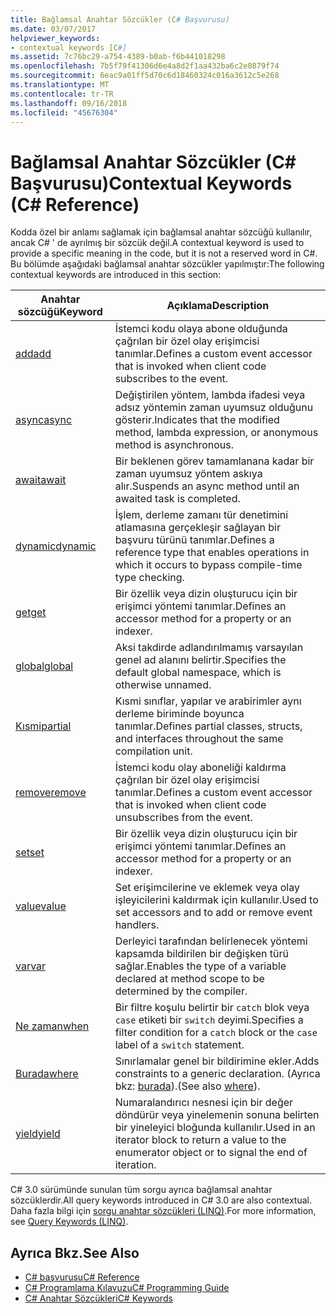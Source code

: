 ```yaml
---
title: Bağlamsal Anahtar Sözcükler (C# Başvurusu)
ms.date: 03/07/2017
helpviewer_keywords:
- contextual keywords [C#]
ms.assetid: 7c76bc29-a754-4389-b0ab-f6b441018298
ms.openlocfilehash: 7b5f79f41306d6e4a8d2f1aa432ba6c2e0879f74
ms.sourcegitcommit: 6eac9a01ff5d70c6d18460324c016a3612c5e268
ms.translationtype: MT
ms.contentlocale: tr-TR
ms.lasthandoff: 09/16/2018
ms.locfileid: "45676304"
---
```

# <a name="contextual-keywords-c-reference"></a><span data-ttu-id="75554-102">Bağlamsal Anahtar Sözcükler (C# Başvurusu)</span><span class="sxs-lookup"><span data-stu-id="75554-102">Contextual Keywords (C# Reference)</span></span>
<span data-ttu-id="75554-103">Kodda özel bir anlamı sağlamak için bağlamsal anahtar sözcüğü kullanılır, ancak C# ' de ayrılmış bir sözcük değil.</span><span class="sxs-lookup"><span data-stu-id="75554-103">A contextual keyword is used to provide a specific meaning in the code, but it is not a reserved word in C#.</span></span> <span data-ttu-id="75554-104">Bu bölümde aşağıdaki bağlamsal anahtar sözcükler yapılmıştır:</span><span class="sxs-lookup"><span data-stu-id="75554-104">The following contextual keywords are introduced in this section:</span></span>  
  
|<span data-ttu-id="75554-105">Anahtar sözcüğü</span><span class="sxs-lookup"><span data-stu-id="75554-105">Keyword</span></span>|<span data-ttu-id="75554-106">Açıklama</span><span class="sxs-lookup"><span data-stu-id="75554-106">Description</span></span>|  
|-------------|-----------------|  
|[<span data-ttu-id="75554-107">add</span><span class="sxs-lookup"><span data-stu-id="75554-107">add</span></span>](../../../csharp/language-reference/keywords/add.md)|<span data-ttu-id="75554-108">İstemci kodu olaya abone olduğunda çağrılan bir özel olay erişimcisi tanımlar.</span><span class="sxs-lookup"><span data-stu-id="75554-108">Defines a custom event accessor that is invoked when client code subscribes to the event.</span></span>|  
|[<span data-ttu-id="75554-109">async</span><span class="sxs-lookup"><span data-stu-id="75554-109">async</span></span>](../../../csharp/language-reference/keywords/async.md)|<span data-ttu-id="75554-110">Değiştirilen yöntem, lambda ifadesi veya adsız yöntemin zaman uyumsuz olduğunu gösterir.</span><span class="sxs-lookup"><span data-stu-id="75554-110">Indicates that the modified method, lambda expression, or anonymous method is asynchronous.</span></span>|  
|[<span data-ttu-id="75554-111">await</span><span class="sxs-lookup"><span data-stu-id="75554-111">await</span></span>](../../../csharp/language-reference/keywords/await.md)|<span data-ttu-id="75554-112">Bir beklenen görev tamamlanana kadar bir zaman uyumsuz yöntem askıya alır.</span><span class="sxs-lookup"><span data-stu-id="75554-112">Suspends an async method until an awaited task is completed.</span></span>|  
|[<span data-ttu-id="75554-113">dynamic</span><span class="sxs-lookup"><span data-stu-id="75554-113">dynamic</span></span>](../../../csharp/language-reference/keywords/dynamic.md)|<span data-ttu-id="75554-114">İşlem, derleme zamanı tür denetimini atlamasına gerçekleşir sağlayan bir başvuru türünü tanımlar.</span><span class="sxs-lookup"><span data-stu-id="75554-114">Defines a reference type that enables operations in which it occurs to bypass compile-time type checking.</span></span>|  
|[<span data-ttu-id="75554-115">get</span><span class="sxs-lookup"><span data-stu-id="75554-115">get</span></span>](../../../csharp/language-reference/keywords/get.md)|<span data-ttu-id="75554-116">Bir özellik veya dizin oluşturucu için bir erişimci yöntemi tanımlar.</span><span class="sxs-lookup"><span data-stu-id="75554-116">Defines an accessor method for a property or an indexer.</span></span>|  
|[<span data-ttu-id="75554-117">global</span><span class="sxs-lookup"><span data-stu-id="75554-117">global</span></span>](../../../csharp/language-reference/keywords/global.md)|<span data-ttu-id="75554-118">Aksi takdirde adlandırılmamış varsayılan genel ad alanını belirtir.</span><span class="sxs-lookup"><span data-stu-id="75554-118">Specifies the default global namespace, which is otherwise unnamed.</span></span>|  
|[<span data-ttu-id="75554-119">Kısmi</span><span class="sxs-lookup"><span data-stu-id="75554-119">partial</span></span>](../../../csharp/language-reference/keywords/partial-type.md)|<span data-ttu-id="75554-120">Kısmi sınıflar, yapılar ve arabirimler aynı derleme biriminde boyunca tanımlar.</span><span class="sxs-lookup"><span data-stu-id="75554-120">Defines partial classes, structs, and interfaces throughout the same compilation unit.</span></span>|  
|[<span data-ttu-id="75554-121">remove</span><span class="sxs-lookup"><span data-stu-id="75554-121">remove</span></span>](../../../csharp/language-reference/keywords/remove.md)|<span data-ttu-id="75554-122">İstemci kodu olay aboneliği kaldırma çağrılan bir özel olay erişimcisi tanımlar.</span><span class="sxs-lookup"><span data-stu-id="75554-122">Defines a custom event accessor that is invoked when client code unsubscribes from the event.</span></span>|  
|[<span data-ttu-id="75554-123">set</span><span class="sxs-lookup"><span data-stu-id="75554-123">set</span></span>](../../../csharp/language-reference/keywords/set.md)|<span data-ttu-id="75554-124">Bir özellik veya dizin oluşturucu için bir erişimci yöntemi tanımlar.</span><span class="sxs-lookup"><span data-stu-id="75554-124">Defines an accessor method for a property or an indexer.</span></span>|  
|[<span data-ttu-id="75554-125">value</span><span class="sxs-lookup"><span data-stu-id="75554-125">value</span></span>](../../../csharp/language-reference/keywords/value.md)|<span data-ttu-id="75554-126">Set erişimcilerine ve eklemek veya olay işleyicilerini kaldırmak için kullanılır.</span><span class="sxs-lookup"><span data-stu-id="75554-126">Used to set accessors and to add or remove event handlers.</span></span>|  
|[<span data-ttu-id="75554-127">var</span><span class="sxs-lookup"><span data-stu-id="75554-127">var</span></span>](../../../csharp/language-reference/keywords/var.md)|<span data-ttu-id="75554-128">Derleyici tarafından belirlenecek yöntemi kapsamda bildirilen bir değişken türü sağlar.</span><span class="sxs-lookup"><span data-stu-id="75554-128">Enables the type of a variable declared at method scope to be determined by the compiler.</span></span>|  
|[<span data-ttu-id="75554-129">Ne zaman</span><span class="sxs-lookup"><span data-stu-id="75554-129">when</span></span>](when.md)|<span data-ttu-id="75554-130">Bir filtre koşulu belirtir bir `catch` blok veya `case` etiketi bir `switch` deyimi.</span><span class="sxs-lookup"><span data-stu-id="75554-130">Specifies a filter condition for a `catch` block or the `case` label of a `switch` statement.</span></span>|
|[<span data-ttu-id="75554-131">Burada</span><span class="sxs-lookup"><span data-stu-id="75554-131">where</span></span>](../../../csharp/language-reference/keywords/where-generic-type-constraint.md)|<span data-ttu-id="75554-132">Sınırlamalar genel bir bildirimine ekler.</span><span class="sxs-lookup"><span data-stu-id="75554-132">Adds constraints to a generic declaration.</span></span> <span data-ttu-id="75554-133">(Ayrıca bkz: [burada](../../../csharp/language-reference/keywords/where-clause.md)).</span><span class="sxs-lookup"><span data-stu-id="75554-133">(See also [where](../../../csharp/language-reference/keywords/where-clause.md)).</span></span>|  
|[<span data-ttu-id="75554-134">yield</span><span class="sxs-lookup"><span data-stu-id="75554-134">yield</span></span>](../../../csharp/language-reference/keywords/yield.md)|<span data-ttu-id="75554-135">Numaralandırıcı nesnesi için bir değer döndürür veya yinelemenin sonuna belirten bir yineleyici bloğunda kullanılır.</span><span class="sxs-lookup"><span data-stu-id="75554-135">Used in an iterator block to return a value to the enumerator object or to signal the end of iteration.</span></span>|  
  
 <span data-ttu-id="75554-136">C# 3.0 sürümünde sunulan tüm sorgu ayrıca bağlamsal anahtar sözcüklerdir.</span><span class="sxs-lookup"><span data-stu-id="75554-136">All query keywords introduced in C# 3.0 are also contextual.</span></span> <span data-ttu-id="75554-137">Daha fazla bilgi için [sorgu anahtar sözcükleri (LINQ)](../../../csharp/language-reference/keywords/query-keywords.md).</span><span class="sxs-lookup"><span data-stu-id="75554-137">For more information, see [Query Keywords (LINQ)](../../../csharp/language-reference/keywords/query-keywords.md).</span></span>  
  
## <a name="see-also"></a><span data-ttu-id="75554-138">Ayrıca Bkz.</span><span class="sxs-lookup"><span data-stu-id="75554-138">See Also</span></span>

- [<span data-ttu-id="75554-139">C# başvurusu</span><span class="sxs-lookup"><span data-stu-id="75554-139">C# Reference</span></span>](../../../csharp/language-reference/index.md)  
- [<span data-ttu-id="75554-140">C# Programlama Kılavuzu</span><span class="sxs-lookup"><span data-stu-id="75554-140">C# Programming Guide</span></span>](../../../csharp/programming-guide/index.md)  
- [<span data-ttu-id="75554-141">C# Anahtar Sözcükleri</span><span class="sxs-lookup"><span data-stu-id="75554-141">C# Keywords</span></span>](../../../csharp/language-reference/keywords/index.md)
